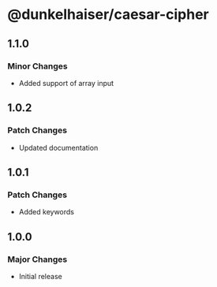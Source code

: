 # @dunkelhaiser/caesar-cipher

## 1.1.0

### Minor Changes

- Added support of array input

## 1.0.2

### Patch Changes

- Updated documentation

## 1.0.1

### Patch Changes

- Added keywords

## 1.0.0

### Major Changes

- Initial release
